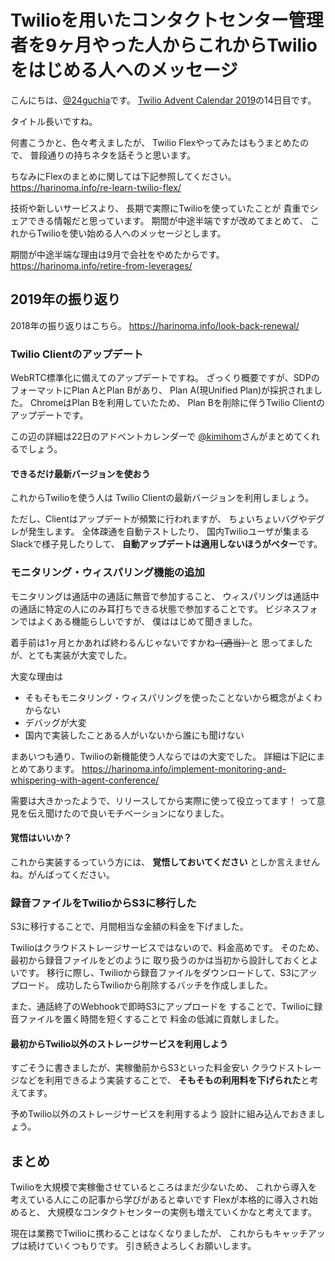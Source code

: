 # Twilioを用いたコンタクトセンター管理者を9ヶ月やった人からこれからTwilioをはじめる人へのメッセージ

こんにちは、[@24guchia](https://twitter.com/24guchia)です。
[Twilio Advent Calendar 2019](https://qiita.com/advent-calendar/2019/twilio)の14日目です。

タイトル長いですね。

何書こうかと、色々考えましたが、
Twilio Flexやってみたはもうまとめたので、
普段通りの持ちネタを話そうと思います。

ちなみにFlexのまとめに関しては下記参照してください。
https://harinoma.info/re-learn-twilio-flex/

技術や新しいサービスより、
長期で実際にTwilioを使っていたことが
貴重でシェアできる情報だと思っています。
期間が中途半端ですが改めてまとめて、
これからTwilioを使い始める人へのメッセージとします。

期間が中途半端な理由は9月で会社をやめたからです。
https://harinoma.info/retire-from-leverages/

## 2019年の振り返り

2018年の振り返りはこちら。
https://harinoma.info/look-back-renewal/

### Twilio Clientのアップデート

WebRTC標準化に備えてのアップデートですね。
ざっくり概要ですが、SDPのフォーマットにPlan AとPlan Bがあり、
Plan A(現Unified Plan)が採択されました。
ChromeはPlan Bを利用していたため、
Plan Bを削除に伴うTwilio Clientのアップデートです。

この辺の詳細は22日のアドベントカレンダーで
[@kimihom](https://twitter.com/kimihom)さんがまとめてくれるでしょう。

#### できるだけ最新バージョンを使おう

これからTwilioを使う人は
Twilio Clientの最新バージョンを利用しましょう。

ただし、Clientはアップデートが頻繁に行われますが、
ちょいちょいバグやデグレが発生します。
全体疎通を自動テストしたり、
国内Twilioユーザが集まるSlackで様子見したりして、
**自動アップデートは適用しないほうがベター**です。

### モニタリング・ウィスパリング機能の追加

モニタリングは通話中の通話に無音で参加すること、
ウィスパリングは通話中の通話に特定の人にのみ耳打ちできる状態で参加することです。
ビジネスフォンではよくある機能らしいですが、
僕ははじめて聞きました。

着手前は1ヶ月とかあれば終わるんじゃないですかね~~（適当）~~と
思ってましたが、とても実装が大変でした。

大変な理由は
* そもそもモニタリング・ウィスパリングを使ったことないから概念がよくわからない
* デバッグが大変
* 国内で実装したことある人がいないから誰にも聞けない

まあいつも通り、Twilioの新機能使う人ならではの大変でした。
詳細は下記にまとめてあります。
https://harinoma.info/implement-monitoring-and-whispering-with-agent-conference/

需要は大きかったようで、リリースしてから実際に使って役立ってます！
って意見を伝え聞けたので良いモチベーションになりました。

#### 覚悟はいいか？

これから実装するっていう方には、
**覚悟しておいてください**
としか言えませんね。がんばってください。

### 録音ファイルをTwilioからS3に移行した

S3に移行することで、月間相当な金額の料金を下げました。

Twilioはクラウドストレージサービスではないので、料金高めです。
そのため、最初から録音ファイルをどのように
取り扱うのかは当初から設計しておくとよいです。
移行に際し、Twilioから録音ファイルをダウンロードして、S3にアップロード。
成功したらTwilioから削除するバッチを作成しました。

また、通話終了のWebhookで即時S3にアップロードを
することで、Twilioに録音ファイルを置く時間を短くすることで
料金の低減に貢献しました。

#### 最初からTwilio以外のストレージサービスを利用しよう

すごそうに書きましたが、実稼働前からS3といった料金安い
クラウドストレージなどを利用できるよう実装することで、
**そもそもの利用料を下げられた**と考えてます。

予めTwilio以外のストレージサービスを利用するよう
設計に組み込んでおきましょう。

## まとめ

Twilioを大規模で実稼働させているところはまだ少ないため、
これから導入を考えている人にこの記事から学びがあると幸いです
Flexが本格的に導入され始めると、
大規模なコンタクトセンターの実例も増えていくかなと考えてます。

現在は業務でTwilioに携わることはなくなりましたが、
これからもキャッチアップは続けていくつもりです。
引き続きよろしくお願いします。